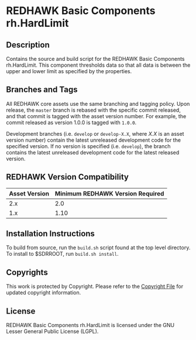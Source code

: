 # REDHAWK Basic Components rh.HardLimit
 
## Description

Contains the source and build script for the REDHAWK Basic Components
rh.HardLimit. This component thresholds data so that all data is between the
upper and lower limit as specified by the properties.

## Branches and Tags

All REDHAWK core assets use the same branching and tagging policy. Upon release,
the `master` branch is rebased with the specific commit released, and that
commit is tagged with the asset version number. For example, the commit released
as version 1.0.0 is tagged with `1.0.0`.

Development branches (i.e. `develop` or `develop-X.X`, where *X.X* is an asset
version number) contain the latest unreleased development code for the specified
version. If no version is specified (i.e. `develop`), the branch contains the
latest unreleased development code for the latest released version.

## REDHAWK Version Compatibility

| Asset Version | Minimum REDHAWK Version Required |
| ------------- | -------------------------------- |
| 2.x           | 2.0                              |
| 1.x           | 1.10                             |

## Installation Instructions
To build from source, run the `build.sh` script found at the top level
directory. To install to $SDRROOT, run `build.sh install`.

## Copyrights

This work is protected by Copyright. Please refer to the
[Copyright File](COPYRIGHT) for updated copyright information.

## License

REDHAWK Basic Components rh.HardLimit is licensed under the GNU Lesser General
Public License (LGPL).
